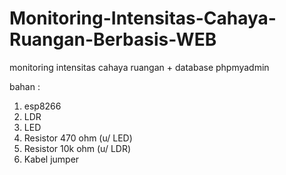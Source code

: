 # Monitoring-Intensitas-Cahaya-Ruangan-Berbasis-WEB
monitoring intensitas cahaya ruangan + database phpmyadmin

bahan :
1. esp8266
2. LDR
3. LED
4. Resistor 470 ohm (u/ LED)
5. Resistor 10k ohm (u/ LDR)
6. Kabel jumper
